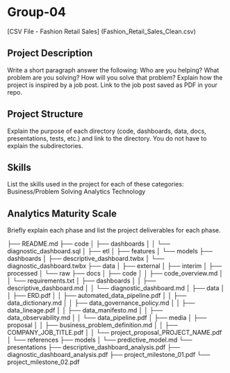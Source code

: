 # Group-04
[CSV File - Fashion Retail Sales] (Fashion_Retail_Sales_Clean.csv)

## Project Description
Write a short paragraph answer the following:
Who are you helping?
What problem are you solving?
How will you solve that problem?
Explain how the project is inspired by a job post. Link to the job post saved as PDF in your repo.

## Project Structure
Explain the purpose of each directory (code, dashboards, data, docs, presentations, tests, etc.) and link to the directory. You do not have to explain the subdirectories.

## Skills
List the skills used in the project for each of these categories:
Business/Problem Solving
Analytics
Technology

## Analytics Maturity Scale
Briefly explain each phase and list the project deliverables for each phase.


├── README.md
├── code
│   ├── dashboards
│   │   └── diagnostic_dashboard.sql
│   ├── etl
│   ├── features
│   └── models
├── dashboards
│   ├── descriptive_dashboard.twbx
│   └── diagnostic_dashboard.twbx
├── data
│   ├── external
│   ├── interim
│   ├── processed
│   └── raw
├── docs
│   ├── code
│   │   ├── code_overview.md
│   │   └── requirements.txt
│   ├── dashboards
│   │   ├── descriptive_dashboard.md
│   │   └── diagnostic_dashboard.md
│   ├── data
│   │   ├── ERD.pdf
│   │   ├── automated_data_pipeline.pdf
│   │   ├── data_dictionary.md
│   │   ├── data_governance_policy.md
│   │   ├── data_lineage.pdf
│   │   ├── data_manifesto.md
│   │   ├── data_observability.md
│   │   └── data_pipeline.pdf
│   ├── media
│   ├── proposal
│   │   ├── business_problem_definition.md
│   │   ├── COMPANY_JOB_TITLE.pdf
│   │   └── project_proposal_PROJECT_NAME.pdf
│   └── references
├── models
│   └── predictive_model.md
└── presentations
    ├── descriptive_dashboard_analysis.pdf
    ├── diagnostic_dashboard_analysis.pdf
    ├── project_milestone_01.pdf
    └── project_milestone_02.pdf
